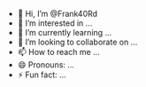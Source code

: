 - 👋 Hi, I’m @Frank40Rd
- 👀 I’m interested in ...
- 🌱 I’m currently learning ...
- 💞️ I’m looking to collaborate on ...
- 📫 How to reach me ...
- 😄 Pronouns: ...
- ⚡ Fun fact: ...

<!---
Frank40Rd/Frank40Rd is a ✨ special ✨ repository because its `README.md` (this file) appears on your GitHub profile.
You can click the Preview link to take a look at your changes.
--->
